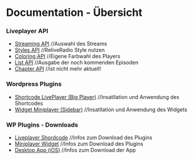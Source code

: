Documentation - Übersicht
==========================


### Liveplayer API

- <a href="Liveplayer-API/01_API/01_Streaming.md">Streaming API</a> //Auswahl des Streams
- <a href="Liveplayer-API/01_API/02_Relive_Style.md">Styles API</a> //ReliveRadio Style nutzen
- <a href="Liveplayer-API/01_API/03_Eigene_Farbe.md">Coloring API</a> //Eigene Farbwahl des Players
- <a href="Liveplayer-API/01_API/04_Listen_Anzahl.md">List API</a> //Ausgabe der noch kommenden Episoden
- <a href="Liveplayer-API/01_API/05_Chapter_API.md">Chapter API</a> //ist nicht mehr aktuell!

### Wordpress Plugins

- <a href="Wordpress-Plugins/02_PlugIns/01_Shortcode_Webplayer.md">Shortcode LivePlayer (Big Player)</a> //Insatllation und Anwendung des Shortcodes
- <a href="Wordpress-Plugins/02_PlugIns/03_Widget_Miniplayer.md">Widget Miniplayer (Sidebar)</a> //Insatllation und Anwendung des Widgets

### WP Plugins - Downloads

- <a href="Wordpress-Downloads/03_Downloads/01_Live_Webplayer.md">Liveplayer Shordcode</a> //Infos zum Download des Plugins
- <a href="Wordpress-Downloads/03_Downloads/02_Miniplayer.md">Miniplayer Widget</a>  //Infos zum Download des Plugins
- <a href="Wordpress-Downloads/03_Downloads/03_Desktop_App.md">Desktop App (iOS)</a> //Infos zum Download der App

